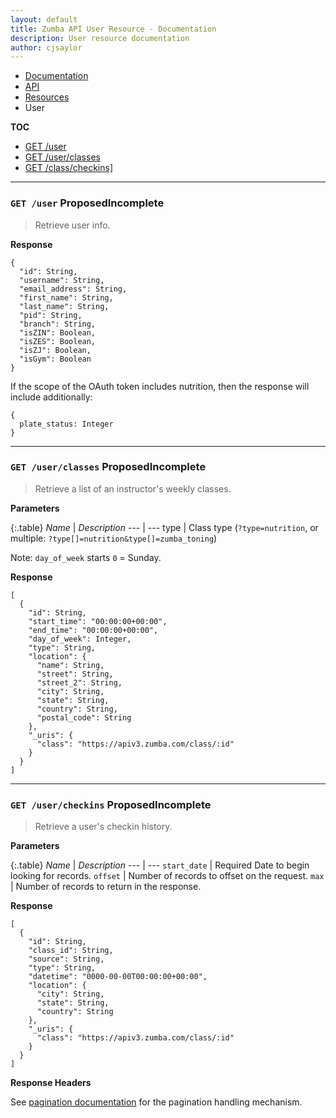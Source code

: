 ```yaml
---
layout: default
title: Zumba API User Resource - Documentation
description: User resource documentation
author: cjsaylor
---
```


<ul class="breadcrumb">
	<li><a href="{{site_url}}/docs">Documentation</a></li>
	<li><a href="{{site_url}}/docs/api">API</a></li>
	<li><a href="{{site_url}}/docs/api/resources">Resources</a></li>
	<li class="active">User</li>
</ul>

**TOC**

<ul>
	<li><a href="#getUser">GET /user</a></li>
	<li><a href="#getUserClasses">GET /user/classes</a></li>
	<li><a href="#getClassCheckins">GET /class/checkins]</a></li>
</ul>

<hr>

<span id="getUser"></span>

### `GET /user` <span class="label label-info">Proposed</span><span class="label label-danger">Incomplete</span>

> Retrieve user info.

**Response**

```
{
  "id": String,
  "username": String,
  "email_address": String,
  "first_name": String,
  "last_name": String,
  "pid": String,
  "branch": String,
  "isZIN": Boolean,
  "isZES": Boolean,
  "isZJ": Boolean,
  "isGym": Boolean
}
```

If the scope of the OAuth token includes nutrition, then the response will include additionally:

```
{
  plate_status: Integer
}
```

<hr>

<span id="getUserClasses"></span>

### `GET /user/classes` <span class="label label-info">Proposed</span><span class="label label-danger">Incomplete</span>

> Retrieve a list of an instructor's weekly classes.

**Parameters**

{:.table}
*Name* | *Description*
--- | ---
type | Class type (`?type=nutrition`, or multiple: `?type[]=nutrition&type[]=zumba_toning`)

Note: `day_of_week` starts `0` = Sunday.

**Response**

```
[
  {
    "id": String,
    "start_time": "00:00:00+00:00",
    "end_time": "00:00:00+00:00",
    "day_of_week": Integer,
    "type": String,
    "location": {
      "name": String,
      "street": String,
      "street_2": String,
      "city": String,
      "state": String,
      "country": String,
      "postal_code": String
    },
    "_uris": {
      "class": "https://apiv3.zumba.com/class/:id"
    }
  }
]
```

<hr>

<span id="getClassCheckins"></span>
### `GET /user/checkins` <span class="label label-info">Proposed</span><span class="label label-danger">Incomplete</span>

> Retrieve a user's checkin history.

**Parameters**

{:.table}
*Name* | *Description*
--- | ---
`start_date` | <span class="label label-warning">Required</span> Date to begin looking for records.
`offset` | Number of records to offset on the request.
`max` | Number of records to return in the response.

**Response**

```
[
  {
    "id": String,
    "class_id": String,
    "source": String,
    "type": String,
    "datetime": "0000-00-00T00:00:00+00:00",
    "location": {
      "city": String,
      "state": String,
      "country": String
    },
    "_uris": {
      "class": "https://apiv3.zumba.com/class/:id"
    }
  }
]
```

**Response Headers**

See [pagination documentation]({{site_url}}/docs/api/pagination.html) for the pagination handling mechanism.
